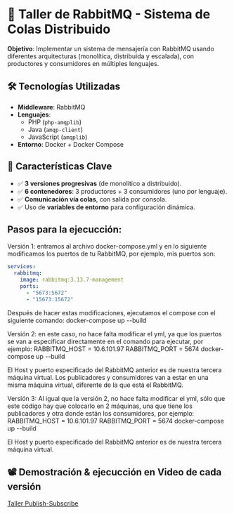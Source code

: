 # 🐇 Taller de RabbitMQ - Sistema de Colas Distribuido

**Objetivo**: Implementar un sistema de mensajería con RabbitMQ usando diferentes arquitecturas (monolítica, distribuida y escalada), con productores y consumidores en múltiples lenguajes.


## 🛠️ Tecnologías Utilizadas
- **Middleware**: RabbitMQ
- **Lenguajes**: 
  - PHP (`php-amqplib`)
  - Java (`amqp-client`)
  - JavaScript (`amqplib`)
- **Entorno**: Docker + Docker Compose

## 🌟 Características Clave
- ✅ **3 versiones progresivas** (de monolítico a distribuido).
- ✅ **6 contenedores**: 3 productores + 3 consumidores (uno por lenguaje).
- ✅ **Comunicación vía colas**, con salida por consola.
- ✅ Uso de **variables de entorno** para configuración dinámica.

## Pasos para la ejecucción:
Versión 1: entramos al archivo docker-compose.yml y en lo siguiente modificamos los puertos de tu RabbitMQ, por ejemplo, mis puertos son:
```yaml
services:
  rabbitmq:
    image: rabbitmq:3.13.7-management
    ports:
      - "5673:5672"
      - "15673:15672"
```

Después de hacer estas modificaciones, ejecutamos el compose con el siguiente comando:
docker-compose up --build

Versión 2: en este caso, no hace falta modificar el yml, ya que los puertos se van a especificar directamente en el comando para ejecutar, por ejemplo:
RABBITMQ_HOST = 10.6.101.97 RABBITMQ_PORT = 5674 docker-compose up --build

El Host y puerto especificado del RabbitMQ anterior es de nuestra tercera máquina virtual. Los publicadores y consumidores van a estar en una misma máquina virtual, diferente de la que está el RabbitMQ.

Versión 3: Al igual que la versión 2, no hace falta modificar el yml, sólo que este código hay que colocarlo en 2 máquinas, una que tiene los publicadores y otra donde están los consumidores, por ejemplo:
RABBITMQ_HOST = 10.6.101.97 RABBITMQ_PORT = 5674 docker-compose up --build

El Host y puerto especificado del RabbitMQ anterior es de nuestra tercera máquina virtual. 

## 📽️ Demostración & ejecucción en Video de cada versión
[Taller Publish-Subscribe](https://www.youtube.com/watch?v=KvYHccsxUxY)
